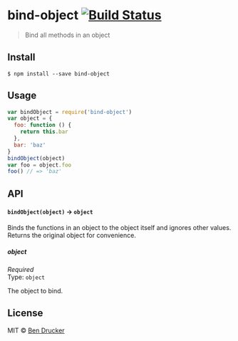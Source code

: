 # bind-object [![Build Status](https://travis-ci.org/bendrucker/bind-object.svg?branch=master)](https://travis-ci.org/bendrucker/bind-object)

> Bind all methods in an object

## Install

```
$ npm install --save bind-object
```

## Usage

```js
var bindObject = require('bind-object')
var object = {
  foo: function () {
    return this.bar
  },
  bar: 'baz'
}
bindObject(object)
var foo = object.foo
foo() // => 'baz'
```

## API

#### `bindObject(object)` -> `object`

Binds the functions in an object to the object itself and ignores other values. Returns the original object for convenience.

##### object

*Required*  
Type: `object`

The object to bind.

## License

MIT © [Ben Drucker](http://bendrucker.me)
